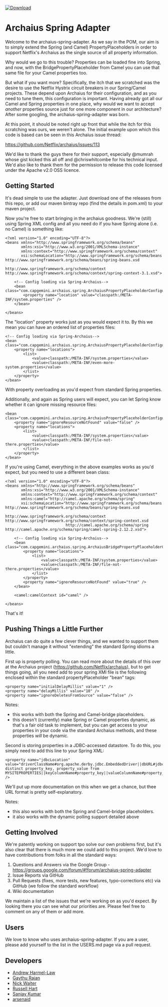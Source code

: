 [ ![Download](https://api.bintray.com/packages/capgeminiuk/maven/archaius-spring-adapter/images/download.svg) ](https://bintray.com/capgeminiuk/maven/archaius-spring-adapter/_latestVersion)

Archaius Spring Adapter
===============================

Welcome to the archaius-spring-adapter. As we say in the POM, our aim is to 
simply extend the Spring (and Camel) PropertyPlaceholders in order to support 
Netflix's Archaius as the single source of all property information.

Why would we go to this trouble?  Properties can be loaded fine into Spring, and
now, with the BridgePropertyPlaceholder from Camel you can use that same file 
for your Camel properties too.

But what if you want more? Specifically, the itch that we scratched
was the desire to use the Netflix Hystrix circuit breakers in our Spring/Camel 
projects.  These depend upon Archaius for their configuration, and as you need to tune
them, this configuration is important.  Having already got all our Camel and Spring
properties in one place, why would we want to accept _another_ properties source just for one 
more component in our architecture? After some googling, the archaius-spring-adapter was born.

At this point, it should be noted right up front that while the itch for this 
scratching was ours, we weren't alone. The initial example upon 
which this code is based can be seen in this Archaius issue thread: 

https://github.com/Netflix/archaius/issues/113

We'd like to thank the guys there for their support, especially @mumrah whose gist kicked this all off and @chriswhitcombe for his technical input. We'd also like to thank them for the permission to release this code licensed under the Apache v2.0 OSS licence.

Getting Started
---------------

It's dead simple to use the adapter. Just download one of the releases from this repo, or 
add our maven bintray repo (find the details in pom.xml) to your maven project. 

Now you're free to start bringing in the archaius goodness.  We're (still) using
Spring XML config and all you need do if you have Spring alone (i.e. no Camel)
is something like:

    <?xml version="1.0" encoding="UTF-8"?>
    <beans xmlns="http://www.springframework.org/schema/beans"
           xmlns:xsi="http://www.w3.org/2001/XMLSchema-instance"
           xmlns:context="http://www.springframework.org/schema/context"
           xsi:schemaLocation="http://www.springframework.org/schema/beans http://www.springframework.org/schema/beans/spring-beans.xsd
                               http://www.springframework.org/schema/context http://www.springframework.org/schema/context/spring-context-3.1.xsd">

        <!-- Config loading via Spring-Archaius-->
        <bean class="com.capgemini.archaius.spring.ArchaiusPropertyPlaceholderConfigurer">
            <property name="location" value="classpath:/META-INF/system.properties" />
        </bean>

    </beans>

The "location" property works just as you would expect it to.  By this we mean 
you can have an ordered list of properties files:

    <!-- Config loading via Spring-Archaius-->
    <bean class="com.capgemini.archaius.spring.ArchaiusPropertyPlaceholderConfigurer">
        <property name="locations">
            <list>
                <value>classpath:/META-INF/system.properties</value>
                <value>classpath:/META-INF/even-more-system.properties</value>
            </list>
        </property>
    </bean>

With property overloading as you'd expect from standard Spring properties.

Additionally, and again as Spring users will expect, you can let Spring know whether 
it can ignore missing resource files:

    <bean class="com.capgemini.archaius.spring.ArchaiusPropertyPlaceholderConfigurer">
        <property name="ignoreResourceNotFound" value="false" />
        <property name="locations">
            <list>
                <value>classpath:/META-INF/system.properties</value>
                <value>classpath:/META-INF/file-not-there.properties</value>
            </list>
        </property>
    </bean>

If you're using Camel, everything in the above examples works as you'd expect, 
but you need to use a different bean class:

    <?xml version="1.0" encoding="UTF-8"?>
    <beans xmlns="http://www.springframework.org/schema/beans"
           xmlns:xsi="http://www.w3.org/2001/XMLSchema-instance"
           xmlns:context="http://www.springframework.org/schema/context"
           xmlns:camel="http://camel.apache.org/schema/spring"
           xsi:schemaLocation="http://www.springframework.org/schema/beans http://www.springframework.org/schema/beans/spring-beans.xsd
                               http://www.springframework.org/schema/context http://www.springframework.org/schema/context/spring-context.xsd
                               http://camel.apache.org/schema/spring http://camel.apache.org/schema/spring/camel-spring-2.12.2.xsd">

        <!-- Config loading via Spring-Archaius-->
        <bean class="com.capgemini.archaius.spring.ArchaiusBridgePropertyPlaceholderConfigurer">
            <property name="locations">
                <list>
                    <value>classpath:/META-INF/system.properties</value>
                    <value>classpath:/META-INF/file-not-there.properties</value>
                </list>
            </property>
            <property name="ignoreResourceNotFound" value="true" />
        </bean>

        <camel:camelContext id="camel" />

    </beans>

That's it!

Pushing Things a Little Further
-------------------------------
Archaius can do quite a few clever things, and we wanted to support them but couldn't manage it without "extending" the standard Spring idioms a little. 

First up is property polling.  You can read more about the details of this over at the 
Archaius project (https://github.com/Netflix/archaius), but to get things going, all you need add to your spring XMl file is the following enclosed within the standard propertyPlaceholder "bean" tags:

    <property name="initialDelayMillis" value="1" />
    <property name="delayMillis" value="10" />
    <property name="ignoreDeletesFromSource" value="false" />
    
Notes: 
* this works with both the Spring and Camel-bridge placeholders.
* this doesn't (currently) make Spring or Camel properties dynamic, as that's a fair old task to implement, but you can get access to your properties in your code via the standard Archaius methods, and these properties _will_ be dynamic.

Second is storing properties in a JDBC-accessed datastore. To do this, you simply need to add this line to your Spring XML:

    <property name="jdbcLocation" value="driverClassName#org.apache.derby.jdbc.EmbeddedDriver||dbURL#jdbc:derby:memory:jdbcDemoDB;create=false||username#admin||password#nimda||sqlQuery#select distinct property_key, property_value from MYSITEPROPERTIES||keyColumnName#property_key||valueColumnName#property_value"  />

We'll put up more documentation on this when we get a chance, but thee URL format is pretty self-explanatory.

Notes:
* this also works with both the Spring and Camel-bridge placeholders.
* it also works with the dynamic polling support detailed above

Getting Involved
----------------

We're patently working on support tpo solve our own problems first, but it's also clear that 
there is much more we could add to this project.  We'd love to have contributions from folks in all the standard ways:

1. Questions and Answers via the Google Group - https://groups.google.com/forum/#!forum/archaius-spring-adapter
1. Issue Reports via GitHub
1. Pull Requests (fixes, more tests, new features, typo-corrections etc) via GitHub (we follow the standard workflow)
1. Wiki documentation

We maintain a list of the issues that we're working on as you'd expect.  By
looking there you can see what our priorities are.  Please feel free to comment
on any of them or add more.

Users
-----
We love to know who uses archaius-spring-adapter.  If you are a user, please add yourself to the list in the USERS.md page via a pull request.

Developers
----------

* [Andrew Harmel-Law](https://github.com/andrewharmellaw)
* [Gaythu Rajan](https://github.com/gaythu-rajan)
* [Nick Walter](https://github.com/nickjwalter)
* [Russell Hart](https://github.com/rhart)
* [Sanjay Kumar](https://github.com/sanjaykumar81)
* [arsenaid](https://github.com/arsenaid)
